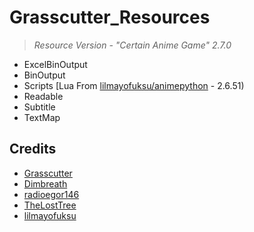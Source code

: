 # Grasscutter_Resources
> <em>Resource Version - "Certain Anime Game" 2.7.0</em>

- ExcelBinOutput
- BinOutput
- Scripts [Lua From [lilmayofuksu/animepython](https://github.com/lilmayofuksu/animepython) - 2.6.51)
- Readable
- Subtitle
- TextMap




## Credits 

 - [Grasscutter](https://github.com/Grasscutters/Grasscutter) <br/>
 - [Dimbreath](https://github.com/Dimbreath) <br/>
 - [radioegor146](https://github.com/radioegor146) <br/>
 - [TheLostTree](https://github.com/TheLostTree) <br/>
 - [lilmayofuksu](https://github.com/lilmayofuksu/animepython)
